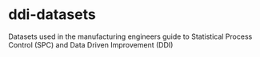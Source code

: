 # ddi-datasets
Datasets used in the manufacturing engineers guide to Statistical Process Control (SPC) and Data Driven Improvement (DDI) 
